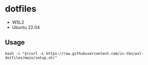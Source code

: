 # dotfiles

- WSL2
- Ubuntu 22.04

## Usage

```
bash -c "$(curl -L https://raw.githubusercontent.com/is-tbn/wsl-dotfiles/main/setup.sh)"
```
